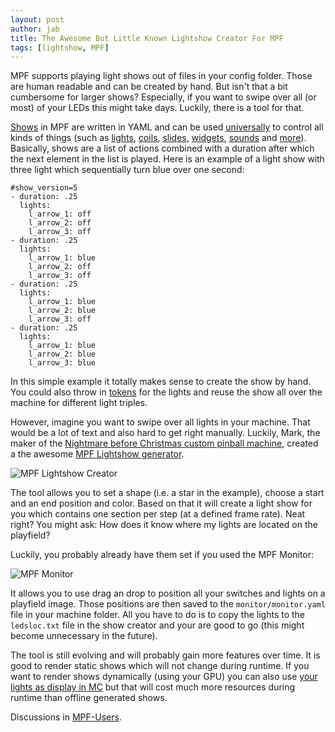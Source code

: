 ```yaml
---
layout: post
author: jab
title: The Awesome But Little Known Lightshow Creator For MPF
tags: [lightshow, MPF]
---
```

MPF supports playing light shows out of files in your config folder.
Those are human readable and can be created by hand.
But isn't that a bit cumbersome for larger shows?
Especially, if you want to swipe over all (or most) of your LEDs this might
take days.
Luckily, there is a tool for that.

[Shows](http://docs.missionpinball.org/en/dev/shows/index.html) in MPF are
written in YAML and can be used
[universally](http://docs.missionpinball.org/en/dev/config_players/index.html)
to control all kinds of things (such as
[lights](http://docs.missionpinball.org/en/dev/config_players/coil_player.html),
[coils](http://docs.missionpinball.org/en/dev/config_players/coil_player.html),
[slides](http://docs.missionpinball.org/en/dev/config_players/slide_player.html),
[widgets](http://docs.missionpinball.org/en/dev/config_players/widget_player.html),
[sounds](http://docs.missionpinball.org/en/dev/config_players/sound_player.html)
and [more](http://docs.missionpinball.org/en/dev/config_players/index.html)).
Basically, shows are a list of actions combined with a duration after which
the next element in the list is played.
Here is an example of a light show with three light which sequentially turn
blue over one second: 

    #show_version=5
    - duration: .25
      lights:
        l_arrow_1: off
        l_arrow_2: off
        l_arrow_3: off
    - duration: .25
      lights:
        l_arrow_1: blue
        l_arrow_2: off
        l_arrow_3: off
    - duration: .25
      lights:
        l_arrow_1: blue
        l_arrow_2: blue
        l_arrow_3: off
    - duration: .25
      lights:
        l_arrow_1: blue
        l_arrow_2: blue
        l_arrow_3: blue

In this simple example it totally makes sense to create the show by hand.
You could also throw in
[tokens](http://docs.missionpinball.org/en/dev/shows/tokens.html)
for the lights and reuse the show all
over the machine for different light triples.

However, imagine you want to swipe over all lights in your machine.
That would be a lot of text and also hard to get right manually.
Luckily, Mark, the maker of the
[Nightmare before Christmas custom pinball machine](https://pinside.com/pinball/forum/topic/the-nightmare-before-christmas),
created a the awesome
[MPF Lightshow generator](http://docs.missionpinball.org/en/dev/tools/showcreator/index.html).

![MPF Lightshow Creator](http://docs.missionpinball.org/en/dev/_images/showcreator.png)

The tool allows you to set a shape (i.e. a star in the example), choose a start
and an end position and color.
Based on that it will create a light show for you which contains one section
per step (at a defined frame rate). 
Neat right?
You might ask: How does it know where my lights are located on the playfield?

Luckily, you probably already have them set if you used the MPF Monitor: 

![MPF Monitor](http://docs.missionpinball.org/en/dev/_images/mpf-monitor.jpg)

It allows you to use drag an drop to position all your switches and lights on
a playfield image.
Those positions are then saved to the ``monitor/monitor.yaml`` file in your
machine folder.
All you have to do is to copy the lights to the ``ledsloc.txt`` file in the
show creator and your are good to go (this might become unnecessary in the
future).

The tool is still evolving and will probably gain more features over time.
It is good to render static shows which will not change during runtime.
If you want to render shows dynamically (using your GPU) you can also use
[your lights as display in MC](http://docs.missionpinball.org/en/dev/config_players/display_light_player.html)
but that will cost much more resources during runtime than offline generated
shows.


Discussions in [MPF-Users](https://groups.google.com/forum/#!forum/mpf-users).
